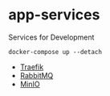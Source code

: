 # app-services

Services for Development

```
docker-compose up --detach
```

* [Traefik](http://traefik.app-services.localhost)
* [RabbitMQ](http://rabbitmq.app-services.localhost)
* [MinIO](http://minio.app-services.localhost)

